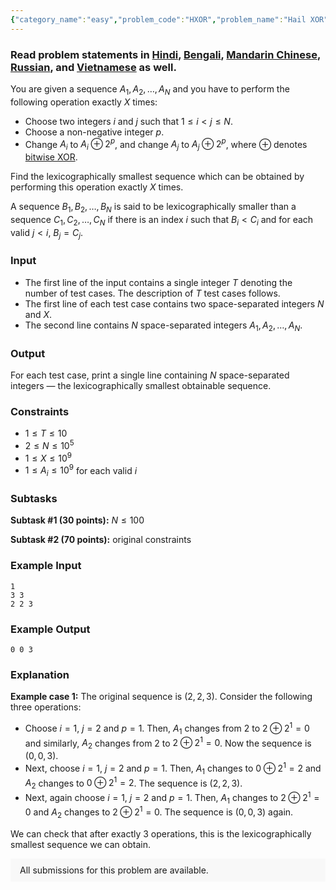 ```yaml
---
{"category_name":"easy","problem_code":"HXOR","problem_name":"Hail XOR","problemComponents":{"constraints":"","constraintsState":false,"subtasks":"","subtasksState":false,"inputFormat":"","inputFormatState":false,"outputFormat":"","outputFormatState":false,"sampleTestCases":{"0":{"id":1,"input":"1\r\n3 3\r\n2 2 3","output":"0 0 3","explanation":"**Example case 1:** The original sequence is $(2, 2, 3)$. Consider the following three operations:\r\n- Choose $i = 1$, $j = 2$ and $p = 1$. Then, $A_1$ changes from $2$ to $2 \\oplus 2^1 = 0$ and similarly, $A_2$ changes from $2$ to $2 \\oplus 2^1 = 0$. Now the sequence is $(0, 0, 3)$.\r\n- Next, choose $i = 1$, $j = 2$ and $p = 1$. Then, $A_1$ changes to $0 \\oplus 2^1 = 2$ and $A_2$ changes to $0 \\oplus 2^1 = 2$. The sequence is $(2, 2, 3)$.\r\n- Next, again choose $i = 1$, $j = 2$ and $p = 1$. Then, $A_1$ changes to $2 \\oplus 2^1 = 0$ and $A_2$ changes to $2 \\oplus 2^1 = 0$. The sequence is $(0, 0, 3)$ again.\r\n\r\nWe can check that after exactly 3 operations, this is the lexicographically smallest sequence we can obtain.","isDeleted":false}}},"video_editorial_url":"https://youtu.be/1Sb0fgcEcgE","languages_supported":{"0":"CPP14","1":"C","2":"JAVA","3":"PYTH 3.6","4":"CPP17","5":"PYTH","6":"PYP3","7":"CS2","8":"ADA","9":"PYPY","10":"TEXT","11":"PAS fpc","12":"NODEJS","13":"RUBY","14":"PHP","15":"GO","16":"HASK","17":"TCL","18":"PERL","19":"SCALA","20":"LUA","21":"kotlin","22":"BASH","23":"JS","24":"LISP sbcl","25":"rust","26":"PAS gpc","27":"BF","28":"CLOJ","29":"R","30":"D","31":"CAML","32":"FORT","33":"ASM","34":"swift","35":"FS","36":"WSPC","37":"LISP clisp","38":"SQL","39":"SCM guile","40":"PERL6","41":"ERL","42":"CLPS","43":"ICK","44":"NICE","45":"PRLG","46":"ICON","47":"COB","48":"SCM chicken","49":"PIKE","50":"SCM qobi","51":"ST","52":"SQLQ","53":"NEM"},"max_timelimit":1,"source_sizelimit":50000,"problem_author":"fiction1729","problem_tester":"","date_added":"1-10-2020","tags":{"0":"bitwise","1":"dec20","2":"easy","3":"fiction1729"},"problem_difficulty_level":"Easy-Medium","best_tag":"","editorial_url":"https://discuss.codechef.com/problems/HXOR","time":{"view_start_date":1104528600,"submit_start_date":1104528600,"visible_start_date":1104528600,"end_date":1735669800},"is_direct_submittable":false,"problemDiscussURL":"https://discuss.codechef.com/search?q=HXOR","is_proctored":false,"visitedContests":{},"layout":"problem"}
---
```

### Read problem statements in [Hindi](https://www.codechef.com/download/translated/DEC20/hindi/HXOR.pdf), [Bengali](https://www.codechef.com/download/translated/DEC20/bengali/HXOR.pdf), [Mandarin Chinese](https://www.codechef.com/download/translated/DEC20/mandarin/HXOR.pdf), [Russian](https://www.codechef.com/download/translated/DEC20/russian/HXOR.pdf), and [Vietnamese](https://www.codechef.com/download/translated/DEC20/vietnamese/HXOR.pdf) as well.

You are given a sequence $A_1, A_2, \ldots, A_N$ and you have to perform the following operation exactly $X$ times:
- Choose two integers $i$ and $j$ such that $1 \le i \lt j \le N$.
- Choose a non-negative integer $p$.
- Change $A_i$ to $A_i \oplus 2^p$, and change $A_j$ to $A_j \oplus 2^p$, where $\oplus$ denotes [bitwise XOR](https://en.wikipedia.org/wiki/Bitwise_operation#XOR).

Find the lexicographically smallest sequence which can be obtained by performing this operation exactly $X$ times.

A sequence $B_1, B_2, \ldots, B_N$ is said to be lexicographically smaller than a sequence $C_1, C_2, \ldots, C_N$ if there is an index $i$ such that $B_i \lt C_i$ and for each valid $j \lt i$, $B_j = C_j$.

### Input
- The first line of the input contains a single integer $T$ denoting the number of test cases. The description of $T$ test cases follows.
- The first line of each test case contains two space-separated integers $N$ and $X$. 
- The second line contains $N$ space-separated integers $A_1, A_2, \ldots, A_N$.

### Output
For each test case, print a single line containing $N$ space-separated integers ― the lexicographically smallest obtainable sequence.

### Constraints
- $1 \le T \le 10$
- $2 \le N \le 10^5$
- $1 \le X \le 10^9$
- $1 \le A_i \le 10^9$ for each valid $i$

### Subtasks
**Subtask #1 (30 points):** $N \le 100$

**Subtask #2 (70 points):** original constraints

### Example Input
```
1
3 3
2 2 3
```

### Example Output
```
0 0 3
```

### Explanation
**Example case 1:** The original sequence is $(2, 2, 3)$. Consider the following three operations:
- Choose $i = 1$, $j = 2$ and $p = 1$. Then, $A_1$ changes from $2$ to $2 \oplus 2^1 = 0$ and similarly, $A_2$ changes from $2$ to $2 \oplus 2^1 = 0$. Now the sequence is $(0, 0, 3)$.
- Next, choose $i = 1$, $j = 2$ and $p = 1$. Then, $A_1$ changes to $0 \oplus 2^1 = 2$ and $A_2$ changes to $0 \oplus 2^1 = 2$. The sequence is $(2, 2, 3)$.
- Next, again choose $i = 1$, $j = 2$ and $p = 1$. Then, $A_1$ changes to $2 \oplus 2^1 = 0$ and $A_2$ changes to $2 \oplus 2^1 = 0$. The sequence is $(0, 0, 3)$ again.

We can check that after exactly 3 operations, this is the lexicographically smallest sequence we can obtain.

<aside style='background: #f8f8f8;padding: 10px 15px;'><div>All submissions for this problem are available.</div></aside>